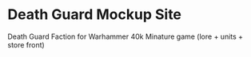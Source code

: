 # Death Guard Mockup Site
 Death Guard Faction for Warhammer 40k Minature game (lore + units + store front)
